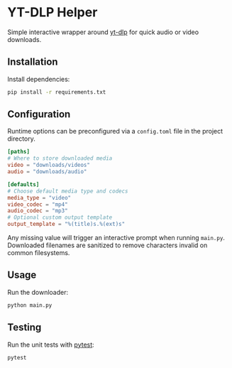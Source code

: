 # YT-DLP Helper

Simple interactive wrapper around [yt-dlp](https://github.com/yt-dlp/yt-dlp) for quick audio or video downloads.

## Installation

Install dependencies:

```bash
pip install -r requirements.txt
```

## Configuration

Runtime options can be preconfigured via a `config.toml` file in the project directory.

```toml
[paths]
# Where to store downloaded media
video = "downloads/videos"
audio = "downloads/audio"

[defaults]
# Choose default media type and codecs
media_type = "video"
video_codec = "mp4"
audio_codec = "mp3"
# Optional custom output template
output_template = "%(title)s.%(ext)s"
```

Any missing value will trigger an interactive prompt when running `main.py`.
Downloaded filenames are sanitized to remove characters invalid on common filesystems.

## Usage

Run the downloader:

```bash
python main.py
```

## Testing

Run the unit tests with [pytest](https://docs.pytest.org/):

```bash
pytest
```
